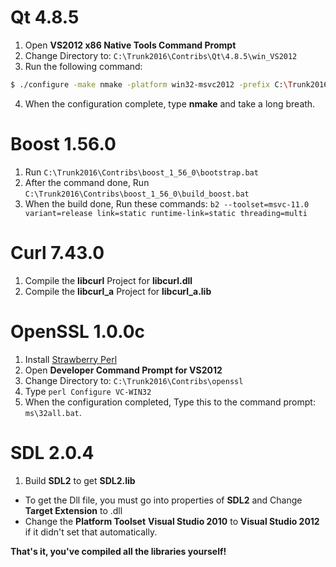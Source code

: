 # Qt 4.8.5
1. Open **VS2012 x86 Native Tools Command Prompt**
2. Change Directory to: `C:\Trunk2016\Contribs\Qt\4.8.5\win_VS2012`
3. Run the following command:
```sh
$ ./configure -make nmake -platform win32-msvc2012 -prefix C:\Trunk2016\Contribs\Qt\4.8.5\win_VS2012 -opensource -confirm-license -opengl desktop -nomake examples -nomake tests -webkit -xmlpatterns
```
4. When the configuration complete, type **nmake** and take a long breath.

# Boost 1.56.0
1. Run `C:\Trunk2016\Contribs\boost_1_56_0\bootstrap.bat`
2. After the command done, Run `C:\Trunk2016\Contribs\boost_1_56_0\build_boost.bat`
3. When the build done, Run these commands: `b2 --toolset=msvc-11.0 variant=release link=static runtime-link=static threading=multi`

# Curl 7.43.0
1. Compile the **libcurl** Project for **libcurl.dll**
2. Compile the **libcurl_a** Project for **libcurl_a.lib**

# OpenSSL 1.0.0c
1. Install [Strawberry Perl](https://strawberryperl.com/)
2. Open **Developer Command Prompt for VS2012**
3. Change Directory to: `C:\Trunk2016\Contribs\openssl`
4. Type `perl Configure VC-WIN32`
5. When the configuration completed, Type this to the command prompt: `ms\32all.bat`.

# SDL 2.0.4
1. Build **SDL2** to get **SDL2.lib**
- To get the Dll file, you must go into properties of **SDL2** and Change **Target Extension** to .dll
- Change the **Platform Toolset** **Visual Studio 2010** to **Visual Studio 2012** if it didn't set that automatically.

**That's it, you've compiled all the libraries yourself!**
